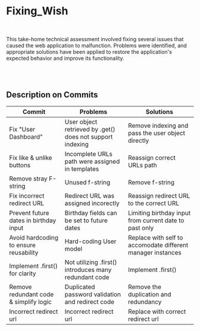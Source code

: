 # Fixing_Wish

<br>

This take-home technical assessment involved fixing several issues that caused the web application to malfunction.
Problems were identified, and appropriate solutions have been applied to restore the application's expected behavior and improve its functionality.

<br>
<br>

## Description on Commits

| Commit                                    | Problems                                                      | Solutions
|-------------------------------------------|---------------------------------------------------------------|-----------------------
| Fix "User Dashboard"                      | User object retrieved by .get() does not support indexing     | Remove indexing and pass the user object directly      
| Fix like & unlike buttons                 | Incomplete URLs path were assigned in templates               | Reassign correct URLs path
| Remove stray F-string                     | Unused f-string                                               | Remove f-string 
| Fix incorrect redirect URL                | Redirect URL was assigned incorectly                          | Reassign redirect URL to the correct URL
| Prevent future dates in birthday input    | Birthday fields can be set to future dates                    | Limiting birthday input from current date to past only
| Avoid hardcoding to ensure reusability    | Hard-coding User model                                        | Replace with self to accomodate different manager instances
| Implement .first() for clarity            | Not utilizing .first() introduces many redundant code         | Implement .first() 
| Remove redundant code & simplify logic    | Duplicated password validation and redirect code              | Remove the duplication and redundancy
| Incorrect redirect url                    | Incorrect redirect url                                        | Replace with correct redirect url
